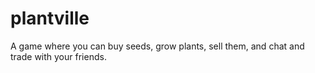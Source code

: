 # plantville
A game where you can buy seeds, grow plants, sell them, and chat and trade with your friends.
